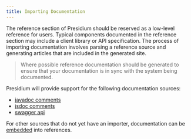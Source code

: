 ```yaml
---
title: Importing Documentation
---
```


The reference section of Presidium should be reserved as a low-level reference for users.
Typical components documented in the reference section may include a client library or API specification.
The process of importing documentation involves parsing a reference source and generating articles that are included in the generated site.

>Where possible reference documentation should be generated to ensure that your documentation is in sync with the 
system being documented. 

Presidium will provide support for the following documentation sources:
- [javadoc comments](#javadoc)
- [jsdoc comments](#jsdoc)
- [swagger api](#swagger)

For other sources that do not yet have an importer, documentation can be [embedded](#embed) into references.